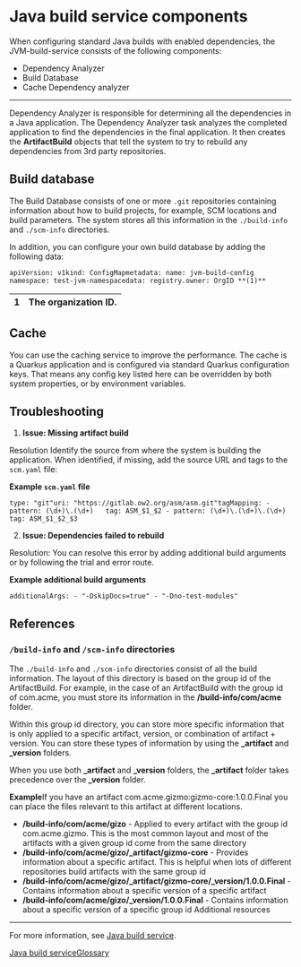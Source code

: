 Java build service components
=============================

When configuring standard Java builds with enabled dependencies, the JVM-build-service consists of the following components:

* Dependency Analyzer
* Build Database
* Cache
Dependency analyzer
-------------------

Dependency Analyzer is responsible for determining all the dependencies in a Java application. The Dependency Analyzer task analyzes the completed application to find the dependencies in the final application. It then creates the **ArtifactBuild** objects that tell the system to try to rebuild any dependencies from 3rd party repositories.

Build database
--------------

The Build Database consists of one or more `.git` repositories containing information about how to build projects, for example, SCM locations and build parameters. The system stores all this information in the `./build-info` and `./scm-info` directories.

In addition, you can configure your own build database by adding the following data:


```
apiVersion: v1kind: ConfigMapmetadata: name: jvm-build-config namespace: test-jvm-namespacedata: registry.owner: OrgID **(1)**
```


| **1** | The organization ID. |
| --- | --- |

Cache
-----

You can use the caching service to improve the performance. The cache is a Quarkus application and is configured via standard Quarkus configuration keys. That means any config key listed here can be overridden by both system properties, or by environment variables.

Troubleshooting
---------------

1. **Issue: Missing artifact build**

Resolution Identify the source from where the system is building the application. When identified, if missing, add the source URL and tags to the `scm.yaml` file:

**Example `scm.yaml` file**


```
type: "git"uri: "https://gitlab.ow2.org/asm/asm.git"tagMapping: - pattern: (\d+)\.(\d+)   tag: ASM_$1_$2 - pattern: (\d+)\.(\d+)\.(\d+)   tag: ASM_$1_$2_$3
```
2. **Issue: Dependencies failed to rebuild**

Resolution: You can resolve this error by adding additional build arguments or by following the trial and error route.

**Example additional build arguments**


```
additionalArgs: - "-DskipDocs=true" - "-Dno-test-modules"
```
References
----------

### `/build-info` and `/scm-info` directories

The `./build-info` and `./scm-info` directories consist of all the build information. The layout of this directory is based on the group id of the ArtifactBuild. For example, in the case of an ArtifactBuild with the group id of com.acme, you must store its information in the **/build-info/com/acme** folder.

Within this group id directory, you can store more specific information that is only applied to a specific artifact, version, or combination of artifact + version. You can store these types of information by using the **\_artifact** and **\_version** folders.

When you use both **\_artifact** and **\_version** folders, the **\_artifact** folder takes precedence over the **\_version** folder.

**Example**If you have an artifact com.acme.gizmo:gizmo-core:1.0.0.Final you can place the files relevant to this artifact at different locations.

* **/build-info/com/acme/gizo** - Applied to every artifact with the group id com.acme.gizmo. This is the most common layout and most of the artifacts with a given group id come from the same directory
* **/build-info/com/acme/gizo/\_artifact/gizmo-core** - Provides information about a specific artifact. This is helpful when lots of different repositories build artifacts with the same group id
* **/build-info/com/acme/gizo/\_artifact/gizmo-core/\_version/1.0.0.Final** - Contains information about a specific version of a specific artifact
* **/build-info/com/acme/gizo/\_version/1.0.0.Final** - Contains information about a specific version of a specific group id
Additional resources
--------------------

For more information, see [Java build service](../java-build-service/).

[Java build service](../java-build-service/)[Glossary](../../../glossary/)
